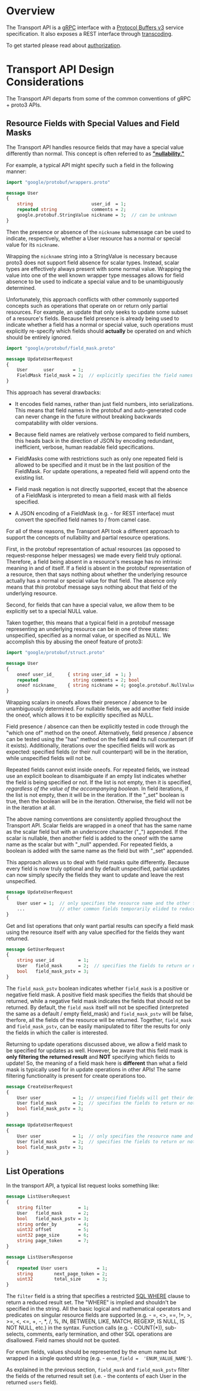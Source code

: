 # Overview

The Transport API is a [gRPC](https://grpc.io/) interface with a [Protocol Buffers v3](https://developers.google.com/protocol-buffers)
service specification. It also exposes a REST interface through [transcoding](https://cloud.google.com/endpoints/docs/grpc/transcoding).

To get started please read about [authorization](./Authorization).

# Transport API Design Considerations

The Transport API departs from some of the common conventions of gRPC + proto3 APIs.

## Resource Fields with Special Values and Field Masks

The Transport API handles resource fields that may have a special value differently than normal. This concept is often referred to as 
[**"nullability."**](https://en.wikipedia.org/wiki/Nullable_type)

For example, a typical API might specify such a field in the following manner:

```protobuf    
import "google/protobuf/wrappers.proto"

message User
{
    string                      user_id  = 1;
    repeated string             comments = 2;
    google.protobuf.StringValue nickname = 3;  // can be unknown
}
```

Then the presence or absence of the `nickname` submessage can be used to indicate, respectively, whether a User resource has a normal or
special value for its `nickname`.

Wrapping the `nickname` string into a StringValue is necessary because proto3 does not support field absence for scalar types. Instead,
scalar types are effectively always present with some normal value. Wrapping the value into one of the well known wrapper type messages 
allows for field absence to be used to indicate a special value and to be unambiguously determined.

Unfortunately, this approach conflicts with other commonly supported concepts such as 
operations that operate on or return only partial resources. For example, an update that only seeks to update some subset of a resource's 
fields. Because field presence is already being used to indicate whether a field has a normal or special value, such operations must 
explicitly re-specify which fields should **actually** be operated on and which should be entirely ignored.

```protobuf
import "google/protobuf/field_mask.proto"

message UpdateUserRequest
{
    User      user       = 1;
    FieldMask field_mask = 2;  // explicitly specifies the field names that this request is updating
}
```

This approach has several drawbacks:

* It encodes field names, rather than just field numbers, into serializations. This means that field names in the protobuf 
and auto-generated code can never change in the future without breaking backwards compatability with older versions.

* Because field names are relatively verbose compared to field numbers, this heads back in the direction of JSON by encoding 
redundant, inefficient, verbose, human readable field specifications.

* FieldMasks come with restrictions such as only one repeated field is allowed to be specified and it must be in the last 
position of the FieldMask. For update operations, a repeated field will append onto the existing list.

* Field mask negation is not directly supported, except that the absence of a FieldMask is interpreted to mean a field 
mask with all fields specified.

* A JSON encoding of a FieldMask (e.g. - for REST interface) must convert the specified field names to / from camel case.

For all of these reasons, the Transport API took a different approach to support the concepts of nullability and partial resource 
operations.

First, in the protobuf representation of actual resources (as opposed to request-response helper messages) we made every field truly 
optional. Therefore, a field being absent in a resource's message has no intrinsic meaning in and of itself. If a field is absent in 
the protobuf representation of a resource, then that says nothing about whether the underlying resource actually has a normal or special 
value for that field. The absence only means that *this* protobuf message says nothing about that field of the underlying resource.

Second, for fields that can have a special value, we allow them to be explicitly set to a special NULL value.

Taken together, this means that a typical field in a protobuf message representing an underlying resource can be in one of three states: 
unspecified, specified as a normal value, or specified as NULL. We accomplish this by abusing the oneof feature of proto3:

```protobuf
import "google/protobuf/struct.proto"

message User
{
    oneof user_id_     { string user_id  = 1; }
    repeated             string comments = 2; bool                      comments_set  = 3;
    oneof nickname_    { string nickname = 4; google.protobuf.NullValue nickname_null = 5; }  // can be NULL
}
```

Wrapping scalars in oneofs allows their presence / absence to be unambiguously determined. For nullable fields, we add another field 
inside the oneof, which allows it to be explicitly specified as NULL.

Field presence / absence can then be explicitly tested in code through the "which one of" method on the oneof. Alternatively, field 
presence / absence can be tested using the "has" method on the field **and** its null counterpart (if it exists). Additionally, iterations 
over the specified fields will work as expected: specified fields (or their null counterpart) will be in the iteration, while unspecified 
fields will not be.

Repeated fields cannot exist inside oneofs. For repeated fields, we instead use an explicit boolean to disambiguate if an empty list 
indicates whether the field is being specified or not. If the list is not empty, then it is specified, *regardless of the value of the 
accompanying boolean*. In field iterations, if the list is not empty, then it will be in the iteration. If the "\_set" boolean is 
true, then the boolean will be in the iteration.  Otherwise, the field will not be in the iteration at all.

The above naming conventions are consistently applied throughout the Transport API. Scalar fields are wrapped in a oneof that has the same 
name as the scalar field but with an underscore character ("\_") appended. If the scalar is nullable, then another field is added to the 
oneof with the same name as the scalar but with "\_null" appended. For repeated fields, a boolean is added with the same name as the field 
but with "\_set" appended.

This approach allows us to deal with field masks quite differently. Because every field is now truly optional and by default 
unspecified, partial updates can now simply specify the fields they want to update and leave the rest unspecified.

```protobuf
message UpdateUserRequest
{
    User user = 1;  // only specifies the resource name and the other fields to update with their new values
    ...             // other common fields temporarily elided to reduce confusion; keep reading below for details
}
```

Get and list operations that only want partial results can specify a field mask using the resource itself with any value specified
for the fields they want returned.

```protobuf
message GetUserRequest
{
    string user_id         = 1;
    User   field_mask      = 2;  // specifies the fields to return or not to return, depending on field_mask_pstv
    bool   field_mask_pstv = 3;
}
```

The `field_mask_pstv` boolean indicates whether `field_mask` is a positive or negative field mask. A positive field mask specifies the 
fields that should be returned, while a negative field mask indicates the fields that should not be returned. By default, the `field_mask` 
itself will not be specified (interpreted the same as a default / empty field_mask) and `field_mask_pstv` will be false, therfore, all the 
fields of the resource will be returned. Together, `field_mask` and `field_mask_pstv`, can be easily manipulated to filter the results for 
only the fields in which the caller is interested.

Returning to update operations discussed above, we allow a field mask to be specified for updates as well. However, be aware that this 
field mask is **only filtering the returned result** and **NOT** specifying which fields to update! So, the meaning of a field mask here 
is **different** than what a field mask is typically used for in update operations in other APIs! The same filtering functionality is 
present for create operations too.

```protobuf
message CreateUserRequest
{
    User user            = 1;  // unspecified fields will get their default value (e.g. - NULL) or the operation will fail if no default
    User field_mask      = 2;  // specifies the fields to return or not to return, depending on field_mask_pstv
    bool field_mask_pstv = 3;
}

message UpdateUserRequest
{
    User user            = 1;  // only specifies the resource name and the other fields to update with their new values
    User field_mask      = 2;  // specifies the fields to return or not to return, depending on field_mask_pstv
    bool field_mask_pstv = 3;
}
```

## List Operations

In the transport API, a typical list request looks something like:

```protobuf
message ListUsersRequest
{
    string filter          = 1;
    User   field_mask      = 2;
    bool   field_mask_pstv = 3;
    string order_by        = 4;
    uint32 offset          = 5;
    uint32 page_size       = 6;
    string page_token      = 7;    
}

message ListUsersResponse
{
    repeated User users           = 1;
    string        next_page_token = 2;
    uint32        total_size      = 3;
}
```

The `filter` field is a string that specifies a restricted [SQL WHERE](https://en.wikipedia.org/wiki/Where_(SQL)) clause to return a 
reduced result set. The "WHERE" is implied and shouldn't be specified in the string. All the basic logical and mathematical operators and 
predicates on singular resource fields are supported (e.g. - =, <>, ==, !=, >, >=, <, <=, +, -, \*, /, %, IN, BETWEEN, LIKE, MATCH, 
REGEXP, IS NULL, IS NOT NULL, etc.) in the syntax.  Function calls (e.g. - COUNT(\*)), sub-selects, comments, early termination, and other 
SQL operations are disallowed. Field names should not be quoted.

For enum fields, values should be represented by the enum name but wrapped in a single quoted string (e.g. - `enum_field = 
'ENUM_VALUE_NAME'`).

As explained in the previous section, `field_mask` and `field_mask_pstv` filter the fields of the returned result set (i.e. - the contents 
of each User in the returned `users` field).
